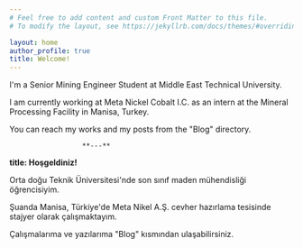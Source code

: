 ```yaml
---
# Feel free to add content and custom Front Matter to this file.
# To modify the layout, see https://jekyllrb.com/docs/themes/#overriding-theme-defaults

layout: home
author_profile: true
title: Welcome!
---
```


I'm a Senior Mining Engineer Student at Middle East Technical University.

I am currently working at Meta Nickel Cobalt I.C. as an intern at the Mineral Processing Facility in Manisa, Turkey. 

You can reach my works and my posts from the "Blog" directory. 

                      **---**
                      
**title: Hoşgeldiniz!**

Orta doğu Teknik Üniversitesi'nde son sınıf maden mühendisliği öğrencisiyim.

Şuanda Manisa, Türkiye'de Meta Nikel A.Ş. cevher hazırlama tesisinde stajyer olarak çalışmaktayım.

Çalışmalarıma ve yazılarıma "Blog" kısmından ulaşabilirsiniz.
